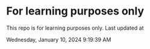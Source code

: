 # For learning purposes only
This repo is for learning purposes only.
Last updated at

Wednesday, January 10, 2024 9:19:39 AM

